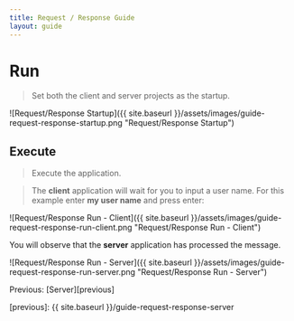 ```yaml
---
title: Request / Response Guide
layout: guide
---
```

<script src="{{ site.baseurl }}/assets/js/guide-request-response.js"></script>
<script>shuttle.guideData.selectedItemName = 'guide-request-response-run'</script>
# Run

> Set both the client and server projects as the startup.

![Request/Response Startup]({{ site.baseurl }}/assets/images/guide-request-response-startup.png "Request/Response Startup")

## Execute

> Execute the application.

> The **client** application will wait for you to input a user name.  For this example enter **my user name** and press enter:

![Request/Response Run - Client]({{ site.baseurl }}/assets/images/guide-request-response-run-client.png "Request/Response Run - Client")

<div class='alert alert-info'>You will observe that the <strong>server</strong> application has processed the message.</div>

![Request/Response Run - Server]({{ site.baseurl }}/assets/images/guide-request-response-run-server.png "Request/Response Run - Server")

Previous: [Server][previous]

[previous]: {{ site.baseurl }}/guide-request-response-server
